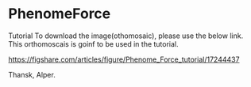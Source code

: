 # PhenomeForce
Tutorial
To download the image(othomosaic), please use the below link. This orthomoscais is goinf to be used in the tutorial.

https://figshare.com/articles/figure/Phenome_Force_tutorial/17244437


Thansk,
Alper.
